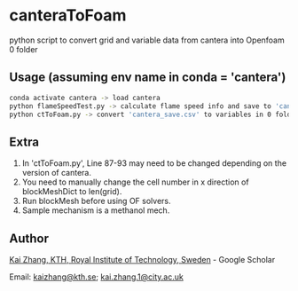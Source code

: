 # canteraToFoam
python script to convert grid and variable data from cantera into Openfoam 0 folder

## Usage (assuming env name in conda = 'cantera')
```bash
conda activate cantera -> load cantera
python flameSpeedTest.py -> calculate flame speed info and save to 'cantera_save.csv'
python ctToFoam.py -> convert 'cantera_save.csv' to variables in 0 folder (OF)
```

## Extra
1. In 'ctToFoam.py', Line 87-93 may need to be changed depending on the version of cantera.
2. You need to manually change the cell number in x direction of blockMeshDict to len(grid). 
3. Run blockMesh before using OF solvers.
4. Sample mechanism is a methanol mech.

## Author
[Kai Zhang, KTH, Royal Institute of Technology, Sweden](https://scholar.google.com/citations?user=lfUyemMAAAAJ&hl=en) - Google Scholar

Email: kaizhang@kth.se; kai.zhang.1@city.ac.uk

